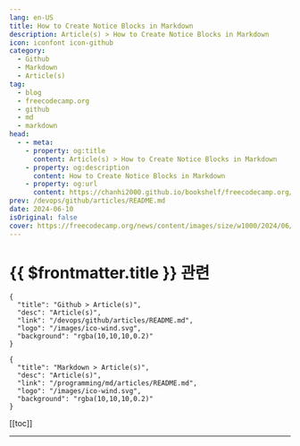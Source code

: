 ```yaml
---
lang: en-US
title: How to Create Notice Blocks in Markdown
description: Article(s) > How to Create Notice Blocks in Markdown
icon: iconfont icon-github
category: 
  - Github
  - Markdown
  - Article(s)
tag: 
  - blog
  - freecodecamp.org
  - github
  - md
  - markdown
head:
  - - meta:
    - property: og:title
      content: Article(s) > How to Create Notice Blocks in Markdown
    - property: og:description
      content: How to Create Notice Blocks in Markdown
    - property: og:url
      content: https://chanhi2000.github.io/bookshelf/freecodecamp.org/how-to-create-notice-blocks-in-markdown.html
prev: /devops/github/articles/README.md
date: 2024-06-10
isOriginal: false
cover: https://freecodecamp.org/news/content/images/size/w1000/2024/06/Note--Tip--Warning---Caution-specific-blocks-in-MarkDown-1.png
---
```


# {{ $frontmatter.title }} 관련

```component VPCard
{
  "title": "Github > Article(s)",
  "desc": "Article(s)",
  "link": "/devops/github/articles/README.md",
  "logo": "/images/ico-wind.svg",
  "background": "rgba(10,10,10,0.2)"
}
```

```component VPCard
{
  "title": "Markdown > Article(s)",
  "desc": "Article(s)",
  "link": "/programming/md/articles/README.md",
  "logo": "/images/ico-wind.svg",
  "background": "rgba(10,10,10,0.2)"
}
```

[[toc]]

---

<SiteInfo
  name="How to Create Notice Blocks in Markdown"
  desc="Markdown is a very popular lightweight markup language. It is used for writing documentation and even for creating a complete website. Therefore, almost all of us frequently use this markup language every once in a while. However, there are some limitations to this language. In some cases, we can not..."
  url="https://freecodecamp.org/news/how-to-create-notice-blocks-in-markdown/"
  logo="https://cdn.freecodecamp.org/universal/favicons/favicon.ico"
  preview="https://freecodecamp.org/news/content/images/size/w1000/2024/06/Note--Tip--Warning---Caution-specific-blocks-in-MarkDown-1.png"/>

<!-- TODO: 작성 -->

